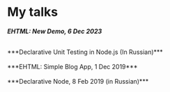 # My talks

***EHTML: New Demo, 6 Dec 2023***
<div class="youtube-video no-mt" id="dzrW3D_yIrc"></div>

<br>
***Declarative Unit Testing in Node.js (In Russian)***
<div class="youtube-video no-mt" id="Ptz6kJ3NXGI"></div>

<br>
***EHTML: Simple Blog App, 1 Dec 2019***
<div class="youtube-video no-mt" id="lOf0NkNtWzI"></div>

</br>
***Declarative Node, 8 Feb 2019 (in Russian)***
<div class="youtube-video no-mt" id="xFLtvL-r34c"></div>
